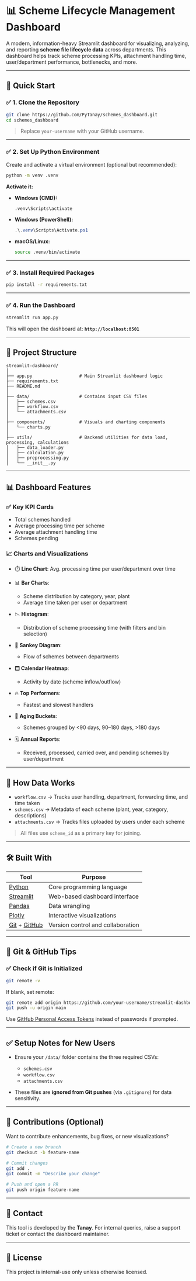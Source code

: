 # 📊 Scheme Lifecycle Management Dashboard

A modern, information-heavy Streamlit dashboard for visualizing, analyzing, and reporting **scheme file lifecycle data** across departments.
This dashboard helps track scheme processing KPIs, attachment handling time, user/department performance, bottlenecks, and more.

---

## 🚀 Quick Start

### ✅ 1. Clone the Repository

```bash
git clone https://github.com/PyTanay/schemes_dashboard.git
cd schemes_dashboard
```

> Replace `your-username` with your GitHub username.

---

### ✅ 2. Set Up Python Environment

Create and activate a virtual environment (optional but recommended):

```bash
python -m venv .venv
```

**Activate it:**

* **Windows (CMD):**

  ```bash
  .venv\Scripts\activate
  ```
* **Windows (PowerShell):**

  ```powershell
  .\.venv\Scripts\Activate.ps1
  ```
* **macOS/Linux:**

  ```bash
  source .venv/bin/activate
  ```

---

### ✅ 3. Install Required Packages

```bash
pip install -r requirements.txt
```

---

### ✅ 4. Run the Dashboard

```bash
streamlit run app.py
```

This will open the dashboard at:
**`http://localhost:8501`**

---

## 📁 Project Structure

```
streamlit-dashboard/
│
├── app.py                  # Main Streamlit dashboard logic
├── requirements.txt
├── README.md
│
├── data/                   # Contains input CSV files
│   ├── schemes.csv
│   ├── workflow.csv
│   └── attachments.csv
│
├── components/             # Visuals and charting components
│   └── charts.py
│
├── utils/                  # Backend utilities for data load, processing, calculations
│   ├── data_loader.py
│   ├── calculation.py
│   ├── preprocessing.py
│   └── __init__.py
```

---

## 📊 Dashboard Features

### ✅ Key KPI Cards

* Total schemes handled
* Average processing time per scheme
* Average attachment handling time
* Schemes pending

### 📈 Charts and Visualizations

* ⏱️ **Line Chart**: Avg. processing time per user/department over time
* 📊 **Bar Charts**:

  * Scheme distribution by category, year, plant
  * Average time taken per user or department
* 📉 **Histogram**:

  * Distribution of scheme processing time (with filters and bin selection)
* 🔁 **Sankey Diagram**:

  * Flow of schemes between departments
* 🗖️ **Calendar Heatmap**:

  * Activity by date (scheme inflow/outflow)
* 🔥 **Top Performers**:

  * Fastest and slowest handlers
* 📂 **Aging Buckets**:

  * Schemes grouped by <90 days, 90–180 days, >180 days
* 🗓️ **Annual Reports**:

  * Received, processed, carried over, and pending schemes by user/department

---

## 🧠 How Data Works

* `workflow.csv` → Tracks user handling, department, forwarding time, and time taken
* `schemes.csv` → Metadata of each scheme (plant, year, category, descriptions)
* `attachments.csv` → Tracks files uploaded by users under each scheme

> All files use `scheme_id` as a primary key for joining.

---

## 🛠️ Built With

| Tool                                                        | Purpose                           |
| ----------------------------------------------------------- | --------------------------------- |
| [Python](https://www.python.org/)                           | Core programming language         |
| [Streamlit](https://streamlit.io/)                          | Web-based dashboard interface     |
| [Pandas](https://pandas.pydata.org/)                        | Data wrangling                    |
| [Plotly](https://plotly.com/)                               | Interactive visualizations        |
| [Git](https://git-scm.com/) + [GitHub](https://github.com/) | Version control and collaboration |

---

## 🔐 Git & GitHub Tips

### ✅ Check if Git is Initialized

```bash
git remote -v
```

If blank, set remote:

```bash
git remote add origin https://github.com/your-username/streamlit-dashboard.git
git push -u origin main
```

Use [GitHub Personal Access Tokens](https://github.com/settings/tokens) instead of passwords if prompted.

---

## ✅ Setup Notes for New Users

* Ensure your `/data/` folder contains the three required CSVs:

  * `schemes.csv`
  * `workflow.csv`
  * `attachments.csv`
* These files are **ignored from Git pushes** (via `.gitignore`) for data sensitivity.

---

## 🤝 Contributions (Optional)

Want to contribute enhancements, bug fixes, or new visualizations?

```bash
# Create a new branch
git checkout -b feature-name

# Commit changes
git add .
git commit -m "Describe your change"

# Push and open a PR
git push origin feature-name
```

---

## 📧 Contact

This tool is developed by the **Tanay**.
For internal queries, raise a support ticket or contact the dashboard maintainer.

---

## 📝 License

This project is internal-use only unless otherwise licensed.
